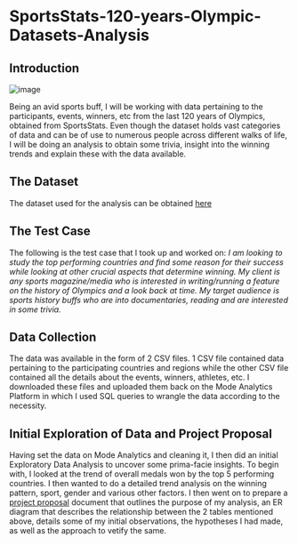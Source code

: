 # SportsStats-120-years-Olympic-Datasets-Analysis

## Introduction

![image](https://user-images.githubusercontent.com/67182983/120374805-a2fc6680-c337-11eb-929d-1b167a253690.png)

Being an avid sports buff, I will be working with data pertaining to the participants, events, winners, etc from the last 120 years of Olympics, obtained from SportsStats. Even though the dataset holds vast categories of data and can be of use to numerous people across different walks of life, I will be doing an analysis to obtain some trivia, insight into the winning trends and explain these with the data available.

## The Dataset

The dataset used for the analysis can be obtained [here](https://www.dropbox.com/sh/0wqw8fmiwrzr8ef/AABQijjQM522INXX1FCdamzma?dl=0)

## The Test Case

The following is the test case that I took up and worked on: _I am looking to study the top performing countries and find some reason for their success while looking at other crucial aspects that determine winning. My client is any sports magazine/media who is interested in writing/running a feature on the history of Olympics and a look back at time. My target audience is sports history buffs who are into documentaries, reading and are interested in some trivia._

## Data Collection

The data was available in the form of 2 CSV files. 1 CSV file contained data pertaining to the participating countries and regions while the other CSV file contained all the details about the events, winners, athletes, etc. I downloaded these files and uploaded them back on the Mode Analytics Platform in which I used SQL queries to wrangle the data according to the necessity.

## Initial Exploration of Data and Project Proposal

Having set the data on Mode Analytics and cleaning it, I then did an initial Exploratory Data Analysis to uncover some prima-facie insights. To begin with, I looked at the trend of overall medals won by the top 5 performing countries. I then wanted to do a detailed trend analysis on the winning pattern, sport, gender and various other factors. I then went on to prepare a [project proposal](https://github.com/suriyaram38/SportsStats-120-years-Olympic-Datasets-Analysis/blob/0f5201cf1ba079dc0d65595e88868254e451a834/Project%20Proposal-%20SportsStats%20Olympic%20Dataset.pdf) document that outlines the purpose of my analysis, an ER diagram that describes the relationship between the 2 tables mentioned above, details some of my initial observations, the hypotheses I had made, as well as the approach to vetify the same.
